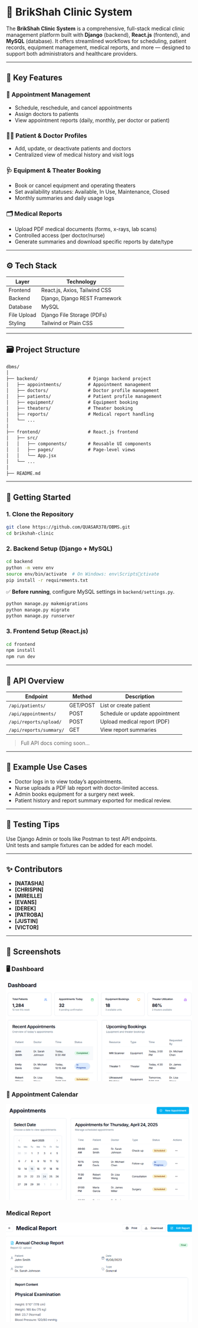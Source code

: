 
# 🏥 BrikShah Clinic System

The **BrikShah Clinic System** is a comprehensive, full-stack medical clinic management platform built with **Django** (backend), **React.js** (frontend), and **MySQL** (database). It offers streamlined workflows for scheduling, patient records, equipment management, medical reports, and more — designed to support both administrators and healthcare providers.

---

## 🔑 Key Features

### 📅 Appointment Management
- Schedule, reschedule, and cancel appointments
- Assign doctors to patients
- View appointment reports (daily, monthly, per doctor or patient)

### 🧑‍⚕️ Patient & Doctor Profiles
- Add, update, or deactivate patients and doctors
- Centralized view of medical history and visit logs

### 🩺 Equipment & Theater Booking
- Book or cancel equipment and operating theaters
- Set availability statuses: Available, In Use, Maintenance, Closed
- Monthly summaries and daily usage logs

### 🗂 Medical Reports
- Upload PDF medical documents (forms, x-rays, lab scans)
- Controlled access (per doctor/nurse)
- Generate summaries and download specific reports by date/type

---

## ⚙️ Tech Stack

| Layer       | Technology               |
|-------------|--------------------------|
| Frontend    | React.js, Axios, Tailwind CSS     |
| Backend     | Django, Django REST Framework |
| Database    | MySQL                    |
| File Upload | Django File Storage (PDFs) |
| Styling     | Tailwind or Plain CSS   |

---

## 🗃 Project Structure

```
dbms/
│
├── backend/                   # Django backend project
│   ├── appointments/          # Appointment management
│   ├── doctors/               # Doctor profile management
│   ├── patients/              # Patient profile management
│   ├── equipment/             # Equipment booking
│   ├── theaters/              # Theater booking
│   ├── reports/               # Medical report handling
│   └── ...
│
├── frontend/                  # React.js frontend
│   ├── src/
│   │   ├── components/        # Reusable UI components
│   │   ├── pages/             # Page-level views
│   │   └── App.jsx
│   └── ...
│
├── README.md
```

---

## 🚀 Getting Started

### 1. Clone the Repository

```bash
git clone https://github.com/QUASAR378/DBMS.git
cd brikshah-clinic
```

### 2. Backend Setup (Django + MySQL)

```bash
cd backend
python -m venv env
source env/bin/activate  # On Windows: env\Scriptsctivate
pip install -r requirements.txt
```

✅ **Before running**, configure MySQL settings in `backend/settings.py`.

```bash
python manage.py makemigrations
python manage.py migrate
python manage.py runserver
```

### 3. Frontend Setup (React.js)

```bash
cd frontend
npm install
npm run dev
```

---

## 🔌 API Overview

| Endpoint                         | Method | Description                        |
|----------------------------------|--------|------------------------------------|
| `/api/patients/`                 | GET/POST | List or create patient             |
| `/api/appointments/`            | POST   | Schedule or update appointment     |
| `/api/reports/upload/`          | POST   | Upload medical report (PDF)        |
| `/api/reports/summary/`         | GET    | View report summaries              |

> Full API docs coming soon...

---

## 📂 Example Use Cases

- Doctor logs in to view today’s appointments.
- Nurse uploads a PDF lab report with doctor-limited access.
- Admin books equipment for a surgery next week.
- Patient history and report summary exported for medical review.

---

## 🧪 Testing Tips

Use Django Admin or tools like Postman to test API endpoints.  
Unit tests and sample fixtures can be added for each model.

---

## ✨ Contributors

- **[NATASHA]**  
- **[CHRISPIN]**
- **[MIREILLE]** 
- **[EVANS]**  
- **[DEREK]**
- **[PATROBA]**
- **[JUSTIN]**
- **[VICTOR]**

---


## 📸 Screenshots

### 🖥️ Dashboard
![Dashboard](./screenshots/dashboard.png)

### 📅 Appointment Calendar
![Appointment Calendar](./screenshots/appointment-calendar.png)

### Medical Report
![Medicalreports](./screenshots/medicalreport.png)